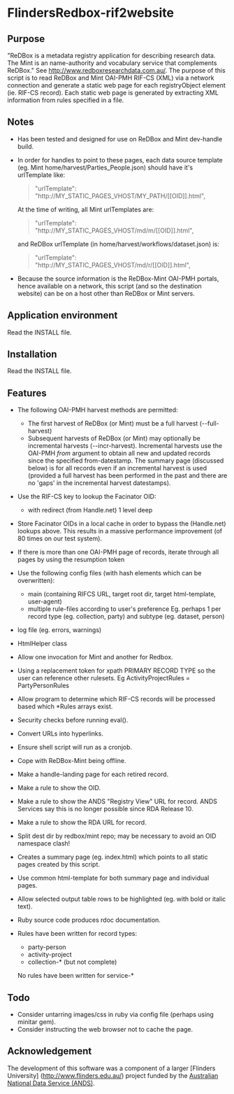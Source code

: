 FlindersRedbox-rif2website
=========================

Purpose
-------
"ReDBox is a metadata registry application for describing research data.
The Mint is an name-authority and vocabulary service that complements ReDBox."
See http://www.redboxresearchdata.com.au/. The purpose of this script is
to read ReDBox and Mint OAI-PMH RIF-CS (XML) via a network connection and generate a
static web page for each registryObject element (ie. RIF-CS record). Each
static web page is generated by extracting XML information from rules
specified in a file.

Notes
-----
- Has been tested and designed for use on ReDBox and Mint dev-handle build.
- In order for handles to point to these pages, each data source template
  (eg. Mint home/harvest/Parties_People.json) should have it's urlTemplate like:
  > "urlTemplate": "http://MY_STATIC_PAGES_VHOST/MY_PATH/[[OID]].html",

  At the time of writing, all Mint urlTemplates are:
  > "urlTemplate": "http://MY_STATIC_PAGES_VHOST/md/m/[[OID]].html",

  and ReDBox urlTemplate (in home/harvest/workflows/dataset.json) is:
  > "urlTemplate": "http://MY_STATIC_PAGES_VHOST/md/r/[[OID]].html",
- Because the source information is the ReDBox-Mint OAI-PMH portals, hence
  available on a network, this script (and so the destination website)
  can be on a host other than ReDBox or Mint servers.

Application environment
-----------------------
Read the INSTALL file.

Installation
------------
Read the INSTALL file.

Features
--------
- The following OAI-PMH harvest methods are permitted:
  * The first harvest of ReDBox (or Mint) must be a full harvest (--full-harvest)
  * Subsequent harvests of ReDBox (or Mint) may optionally be incremental harvests
    (--incr-harvest). Incremental harvests use the OAI-PMH _from_ argument to obtain
    all new and updated records since the specified from-datestamp. The summary page
    (discussed below) is for all records even if an incremental harvest is used
    (provided a full harvest has been performed in the past and there are no 'gaps'
    in the incremental harvest datestamps).
- Use the RIF-CS key to lookup the Facinator OID:
  * with redirect (from Handle.net) 1 level deep
- Store Facinator OIDs in a local cache in order to bypass the (Handle.net) lookups above.
  This results in a massive performance improvement (of 80 times on our test system).
- If there is more than one OAI-PMH page of records, iterate through all pages by using the resumption token
- Use the following config files (with hash elements which can be overwritten):
  * main (containing RIFCS URL, target root dir, target html-template, user-agent)
  * multiple rule-files according to user's preference Eg. perhaps 1 per record type (eg. collection, party) and subtype (eg. dataset, person)
- log file (eg. errors, warnings)
- HtmlHelper class
- Allow one invocation for Mint and another for Redbox.
- Using a replacement token for xpath PRIMARY RECORD TYPE so the user
  can reference other rulesets. Eg ActivityProjectRules = PartyPersonRules
- Allow program to determine which RIF-CS records will be processed based
  which *Rules arrays exist.
- Security checks before running eval().
- Convert URLs into hyperlinks.
- Ensure shell script will run as a cronjob.
- Cope with ReDBox-Mint being offline.
- Make a handle-landing page for each retired record.
- Make a rule to show the OID.
- Make a rule to show the ANDS "Registry View" URL for record. ANDS Services say this is no longer possible since RDA Release 10.
- Make a rule to show the RDA URL for record.
- Split dest dir by redbox/mint repo; may be necessary to avoid an OID namespace clash!
- Creates a summary page (eg. index.html) which points to all
  static pages created by this script.
- Use common html-template for both summary page and individual pages.
- Allow selected output table rows to be highlighted (eg. with bold or italic text).
- Ruby source code produces rdoc documentation.
- Rules have been written for record types:
  * party-person
  * activity-project
  * collection-* (but not complete)

  No rules have been written for service-* 

Todo
----
- Consider untarring images/css in ruby via config file (perhaps using minitar gem).
- Consider instructing the web browser not to cache the page.

Acknowledgement
---------------
The development of this software was a component of a larger [Flinders University]
(http://www.flinders.edu.au/) project funded by the [Australian National Data
Service (ANDS)](http://ands.org.au).

